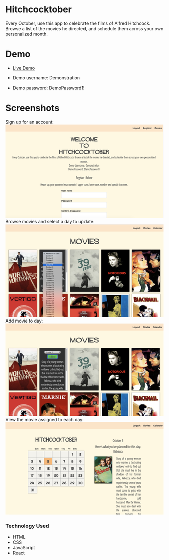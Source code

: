 # Hitchcocktober

Every October, use this app to celebrate the films of Alfred Hitchcock. Browse a list of the movies he directed, and schedule them across your own personalized month.
 

# Demo

  - [Live Demo](https://hitchcocktober.now.sh/)
  
  - Demo username: Demonstration
  
  - Demo password: DemoPassword1!


# Screenshots
Sign up for an account:
![Register](/screenshots/register.png)
Browse movies and select a day to update:
![Select Day](/screenshots/select-day.png)
Add movie to day:
![add-movie](/screenshots/add-movie.png)
View the movie assigned to each day:
![Calendar](/screenshots/calendar.png)

### Technology Used

* HTML
* CSS
* JavaScript
* React
